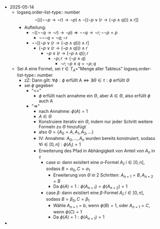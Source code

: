 - 2025-05-14
	- logseq.order-list-type:: number
	  $$\neg\left\lbrack\left(\left(\neg\neg p\rightarrow\neg r\right)\rightarrow\neg p\right)\land\neg\left\lbrack\left(\neg p\lor\left(r\rightarrow\left(\neg p\land q\right)\right)\right)\land r\right\rbrack\right\rbrack$$
		- Aufteilung:
			- $\neg\left(\left(\neg\neg q\rightarrow\neg r\right)\rightarrow\neg p\right)\Rightarrow\neg\neg q\rightarrow\neg r;\neg\neg p=p$
				- $\neg\neg\neg q=\neg q;\neg r$
			- $\neg\neg\left\lbrack\left(\neg p\lor\left(r\rightarrow\left(\neg p\land q\right)\right)\right)\land r\right\rbrack$
				- $\left(\neg p\lor\left(r\rightarrow\left(\neg p\land q\right)\right)\right)\land r$
					- $\neg p\lor\left(r\rightarrow\left(\neg p\land q\right)\right);r$
						- $\neg p;r\rightarrow\left(\neg p\land q\right)$
							- $\neg r;\neg p\land q=\neg p;q$
	- Sei A eine Formel, sei $\tau\in T_{A}=$"Menge aller Tableus"
	  logseq.order-list-type:: number
		- zZ: Dann gilt: $\forall\phi:\phi\text{ erfüllt A}\Leftrightarrow\exists\Theta\in\tau:\phi\text{ erfüllt }\Theta$
		- sei $\phi$ gegeben
			- "<="
				- $\phi$ erfüllt nach annahme ein $\Theta$, aber $A\in\Theta$, also erfüllt $\phi$ auch A
			- "=>"
				- nach Annahme: $\phi\left(A\right)=1$
				- $A\in\Theta$
				- Konstruiere iterativ ein $\Theta$, indem nur jeder Schritt weitere Formeln zu $\Theta$ hinzufügt
				- also $\Theta=\left\lbrace A_0=A,A_1,A_2,...\right\rbrace$
				- IV: Annahme: $A_0,...,A_{n}$ wurden bereits konstruiert, sodass $\forall i\in\left\lbrack0,n\right\rbrack:\phi\left(A_{i}\right)=1$
				- Erweiterung des Pfad in Abhängigkeit von Anteil von $A_{n}$ in $\tau$
					- case $\alpha$: dann exisitert eine $\alpha$-Formel $A_{i};i\in\left\lbrack0,n\right\rbrack$, sodass $B=\alpha_0,C=\alpha_1$
						- Erweiterung von $\Theta$ in 2 Schritten: $A_{n+1}=B,A_{n+2}=B$
						- Da $\phi\left(A\right)=1:\phi\left(A_{n+1}\right)=\phi\left(A_{n+2}\right)=1$
					- case $\beta$: dann existiert eine $\beta$-Formel $A_{i};i\in\left\lbrack0,n\right\rbrack$, sodass $B=\beta_0,C=\beta_1$
						- Wähle $A_{n+1}=b$, wenn $\phi\left(B\right)=1$, oder $A_{n+1}=C$, wenn $\phi\left(C\right)=1$
						- Da $\phi\left(A\right)=1:\phi\left(A_{n+1}\right)=1$
-